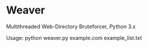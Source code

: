 # Weaver
Multithreaded Web-Directory Bruteforcer, Python 3.x

Usage:
python weaver.py example.com example_list.txt
